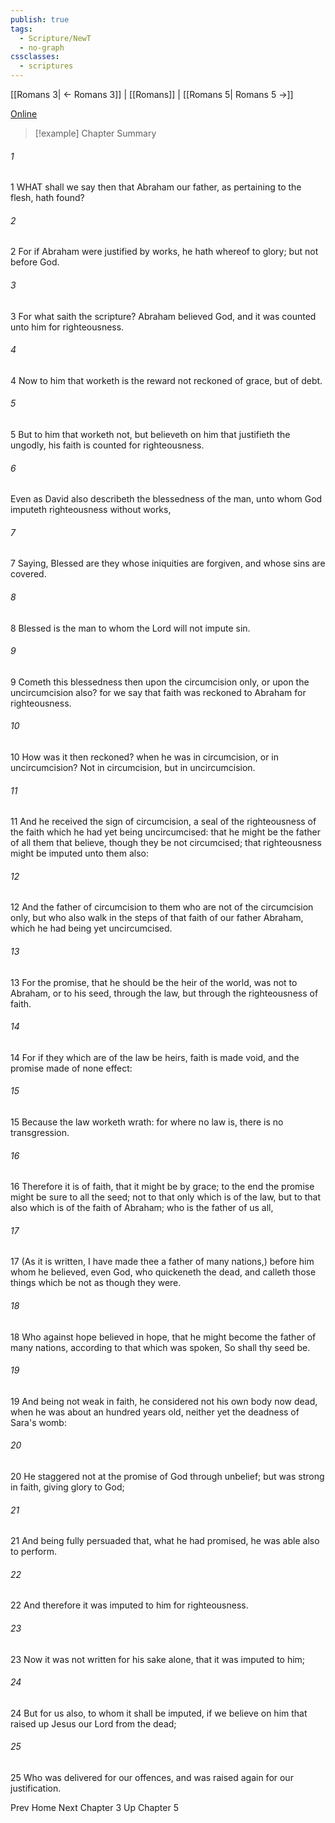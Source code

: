 ```yaml
---
publish: true
tags:
  - Scripture/NewT
  - no-graph
cssclasses:
  - scriptures
---
```

[[Romans 3| ← Romans 3]] | [[Romans]] | [[Romans 5| Romans 5 →]]

[Online](https://churchofjesuschrist.org/study/scriptures/nt/rom/4?lang=eng)

>[!example] Chapter Summary
>
###### 1
1 WHAT shall we say then that Abraham our father, as pertaining to the flesh, hath found?
###### 2
2 For if Abraham were justified by works, he hath whereof to glory; but not before God.
###### 3
3 For what saith the scripture? Abraham believed God, and it was counted unto him for righteousness.
###### 4
4 Now to him that worketh is the reward not reckoned of grace, but of debt.
###### 5
5 But to him that worketh not, but believeth on him that justifieth the ungodly, his faith is counted for righteousness.
###### 6
Even as David also describeth the blessedness of the man, unto whom God imputeth righteousness without works,
###### 7
7 Saying, Blessed are they whose iniquities are forgiven, and whose sins are covered.
###### 8
8 Blessed is the man to whom the Lord will not impute sin.
###### 9
9 Cometh this blessedness then upon the circumcision only, or upon the uncircumcision also? for we say that faith was reckoned to Abraham for righteousness.
###### 10
10 How was it then reckoned? when he was in circumcision, or in uncircumcision? Not in circumcision, but in uncircumcision.
###### 11
11 And he received the sign of circumcision, a seal of the righteousness of the faith which he had yet being uncircumcised: that he might be the father of all them that believe, though they be not circumcised; that righteousness might be imputed unto them also:
###### 12
12 And the father of circumcision to them who are not of the circumcision only, but who also walk in the steps of that faith of our father Abraham, which he had being yet uncircumcised.
###### 13
13 For the promise, that he should be the heir of the world, was not to Abraham, or to his seed, through the law, but through the righteousness of faith.
###### 14
14 For if they which are of the law be heirs, faith is made void, and the promise made of none effect:
###### 15
15 Because the law worketh wrath: for where no law is, there is no transgression.
###### 16
16 Therefore it is of faith, that it might be by grace; to the end the promise might be sure to all the seed; not to that only which is of the law, but to that also which is of the faith of Abraham; who is the father of us all,
###### 17
17 (As it is written, I have made thee a father of many nations,) before him whom he believed, even God, who quickeneth the dead, and calleth those things which be not as though they were.
###### 18
18 Who against hope believed in hope, that he might become the father of many nations, according to that which was spoken, So shall thy seed be.
###### 19
19 And being not weak in faith, he considered not his own body now dead, when he was about an hundred years old, neither yet the deadness of Sara's womb:
###### 20
20 He staggered not at the promise of God through unbelief; but was strong in faith, giving glory to God;
###### 21
21 And being fully persuaded that, what he had promised, he was able also to perform.
###### 22
22 And therefore it was imputed to him for righteousness.
###### 23
23 Now it was not written for his sake alone, that it was imputed to him;
###### 24
24 But for us also, to whom it shall be imputed, if we believe on him that raised up Jesus our Lord from the dead;
###### 25
25 Who was delivered for our offences, and was raised again for our justification.

Prev
Home
Next
Chapter 3
Up
Chapter 5



